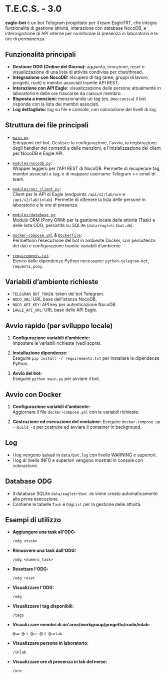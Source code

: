 # T.E.C.S. - 3.0

**eagle-bot** è un bot Telegram progettato per il team EagleTRT, che integra funzionalità di gestione attività, interazione con database NocoDB, e interrogazione di API interne per monitorare la presenza in laboratorio e le ore di permanenza.

## Funzionalità principali

- **Gestione ODG (Ordine del Giorno):** aggiunta, rimozione, reset e visualizzazione di una lista di attività condivisa per chat/thread.
- **Integrazione con NocoDB:** recupero di tag (aree, gruppi di lavoro, progetti, ruoli) e membri associati tramite API REST.
- **Interazione con API Eagle:** visualizzazione delle persone attualmente in laboratorio e delle ore trascorse da ciascun membro.
- **Risposta a menzioni:** menzionando un tag (es. `@meccanica`) il bot risponde con la lista dei membri associati.
- **Log dettagliato:** log su file e console, con colorazione dei livelli di log.

## Struttura dei file principali

- [`main.py`](main.py):  
  Entrypoint del bot. Gestisce la configurazione, l'avvio, la registrazione degli handler dei comandi e delle menzioni, e l'inizializzazione dei client per NocoDB e Eagle API.

- [`modules/nocodb.py`](modules/nocodb.py):  
  Wrapper leggero per l'API REST di NocoDB. Permette di recuperare tag, membri associati a tag, e di mappare username Telegram ↔ email di team.

- [`modules/api_client.py`](modules/api_client.py):  
  Client per le API di Eagle (endpoints `/api/v2/lab/ore` e `/api/v2/lab/inlab`). Permette di ottenere la lista delle persone in laboratorio e le ore di presenza.

- [`modules/database.py`](modules/database.py):  
  Modulo ORM (Pony ORM) per la gestione locale delle attività (Task) e delle liste ODG, persistite su SQLite (`data/eagletrtbot.db`).

- [`docker-compose.yml`](docker-compose.yml) & [`Dockerfile`](Dockerfile):  
  Permettono l’esecuzione del bot in ambiente Docker, con persistenza dei dati e configurazione tramite variabili d’ambiente.

- [`requirements.txt`](requirements.txt):  
  Elenco delle dipendenze Python necessarie: `python-telegram-bot`, `requests`, `pony`.

## Variabili d’ambiente richieste

- `TELEGRAM_BOT_TOKEN`: token del bot Telegram.
- `NOCO_URL`: URL base dell’istanza NocoDB.
- `NOCO_API_KEY`: API key per autenticazione NocoDB.
- `EAGLE_API_URL`: URL base delle API Eagle.

## Avvio rapido (per sviluppo locale)

1. **Configurazione variabili d’ambiente:**  
   Impostare le variabili richieste (vedi sopra).

2. **Installazione dipendenze:**  
   Eseguire `pip install -r requirements.txt` per installare le dipendenze Python.

3. **Avvio del bot:**  
   Eseguire `python main.py` per avviare il bot.

## Avvio con Docker

1. **Configurazione variabili d’ambiente:**  
   Aggiornare il file `docker-compose.yml` con le variabili richieste.

2. **Costruzione ed esecuzione del container:**
    Eseguire `docker-compose up --build -d` per costruire ed avviare il container in background.

## Log

- I log vengono salvati in `data/bot.log` con livello WARNING e superiori.
- I log di livello INFO e superiori vengono mostrati in console con colorazione.

## Database ODG

- Il database SQLite `data/eagletrtbot.db` viene creato automaticamente alla prima esecuzione.
- Contiene le tabelle `Task` e `OdgList` per la gestione delle attività.

## Esempi di utilizzo

- **Aggiungere una task all'ODG:**

  ```
  /odg <task>
  ```

- **Rimuovere una task dall'ODG:**

  ```
  /odg <numero_task>
  ```

- **Resettare l'ODG:**

  ```
  /odg reset
  ```

- **Visualizzare l'ODG:**

  ```
  /odg
  ```

- **Visualizzare i tag disponibili:**

  ```
  /tags
  ```

- **Visualizzare membri di un'area/workgroup/progetto/ruolo/inlab:**

  ```
  @sw @rt @cr @tl @inlab
  ```

- **Visualizzare persone in laboratorio:**

  ```
  /inlab
  ```

- **Visualizzare ore di presenza in lab del mese:**
  ```
  /ore
  ```
